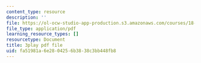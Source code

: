 ```yaml
---
content_type: resource
description: ''
file: https://ol-ocw-studio-app-production.s3.amazonaws.com/courses/18-03sc-differential-equations-fall-2011/fa51981a6e2804256b3838c3bb448fb8_RzaB0t9dx0A.pdf
file_type: application/pdf
learning_resource_types: []
resourcetype: Document
title: 3play pdf file
uid: fa51981a-6e28-0425-6b38-38c3bb448fb8
---
```

